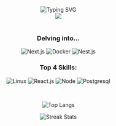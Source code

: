<div align=center>
  <img src="https://readme-typing-svg.herokuapp.com?font=Fira+Code&weight=800&size=30&pause=1000&color=993399&background=FFFFFF00&center=true&vCenter=true&width=435&lines=Marcell+Here!;Full-Stack+Dev" alt="Typing SVG" />
</div>
<div align=center>
  <img src="https://github-profile-trophy.vercel.app/?username=marcelldac&theme=onestar&row=1&column=3&no-bg=true&margin-w=15&margin-h=15" />
</div>
<div align="center" style="inline-block"> 
<br>

### Delving into...

![Next.js](https://img.shields.io/badge/next.js-000000?style=for-the-badge&logo=nextdotjs&logoColor=white)
![Docker](https://img.shields.io/badge/docker-%230db7ed.svg?style=for-the-badge&logo=docker&logoColor=white)
![Nest.js](https://img.shields.io/badge/nestjs-%23E0234E.svg?style=for-the-badge&logo=nestjs&logoColor=white)

### Top 4 Skills:

![Linux](https://img.shields.io/badge/Linux-FCC624?style=for-the-badge&logo=linux&logoColor=black)
![React.js](https://img.shields.io/badge/React-61DAFB.svg?style=for-the-badge&logo=React&logoColor=black)
![Node](https://img.shields.io/badge/Node.js-339933.svg?style=for-the-badge&logo=nodedotjs&logoColor=white)
![Postgresql](https://img.shields.io/badge/postgres-%23316192.svg?style=for-the-badge&logo=postgresql&logoColor=white)

</div>
<br>
<div align="center">
  
  ![Top Langs](https://github-readme-stats.vercel.app/api/top-langs/?username=marcelldac&theme=tokyonight)
</div>
<div align='center'>
  
  ![Streak Stats](https://github-readme-streak-stats.herokuapp.com/?user=marcelldac&theme=tokyonight)
</div>
